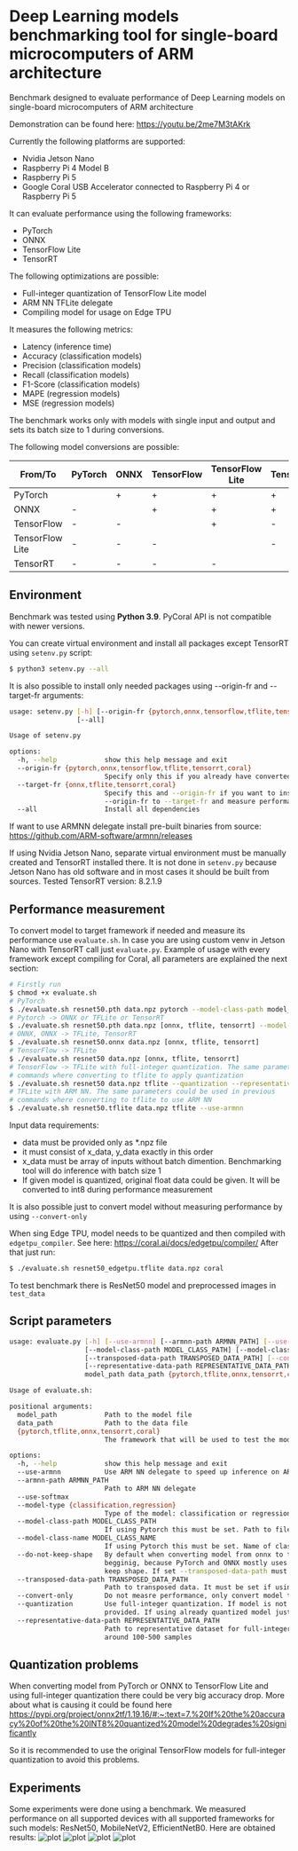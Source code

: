# Deep Learning models benchmarking tool for single-board microcomputers of ARM architecture
Benchmark designed to evaluate performance of Deep Learning models on single-board microcomputers of ARM architecture

Demonstration can be found here: https://youtu.be/2me7M3tAKrk

Currently the following platforms are supported:
* Nvidia Jetson Nano
* Raspberry Pi 4 Model B
* Raspberry Pi 5
* Google Coral USB Accelerator connected to Raspberry Pi 4 or Raspberry Pi 5

It can evaluate performance using the following frameworks:
* PyTorch
* ONNX
* TensorFlow Lite
* TensorRT

The following optimizations are possible:
* Full-integer quantization of TensorFlow Lite model
* ARM NN TFLite delegate
* Compiling model for usage on Edge TPU

It measures the following metrics:
* Latency    (inference time)
* Accuracy   (classification models)
* Precision  (classification models)
* Recall     (classification models)
* F1-Score   (classification models)
* MAPE       (regression models)
* MSE        (regression models)

The benchmark works only with models with single input and output and sets its batch size to 1 during conversions.

The following model conversions are possible:

|      From/To    | PyTorch | ONNX | TensorFlow | TensorFlow Lite | TensorRT |
| --------------- | ------- | ---- | ---------- | --------------- | -------- |
|      PyTorch    |         |   +  |     +      |        +        |     +    | 
|       ONNX      |    -    |      |     +      |        +        |     +    | 
|   TensorFlow    |    -    |   -  |            |        +        |     -    |   
| TensorFlow Lite |    -    |   -  |     -      |                 |     -    | 
|     TensorRT    |    -    |   -  |     -      |        -        |          | 

## Environment
Benchmark was tested using **Python 3.9**. PyCoral API is not compatible with newer versions. 

You can create virtual environment and install all packages except TensorRT using `setenv.py` script:
```bash
$ python3 setenv.py --all
```
It is also possible to install only needed packages using --origin-fr and --target-fr arguments:
```bash
usage: setenv.py [-h] [--origin-fr {pytorch,onnx,tensorflow,tflite,tensorrt,coral}] [--target-fr {onnx,tflite,tensorrt,coral}]
                 [--all]

Usage of setenv.py

options:
  -h, --help            show this help message and exit
  --origin-fr {pytorch,onnx,tensorflow,tflite,tensorrt,coral}
                        Specify only this if you already have converted model and want just to evaluate it
  --target-fr {onnx,tflite,tensorrt,coral}
                        Specify this and --origin-fr if you want to install dependencies that will be needed to convert model from
                        --origin-fr to --target-fr and measure performance
  --all                 Install all dependencies
```

If want to use ARMNN delegate install pre-built binaries from source: https://github.com/ARM-software/armnn/releases

If using Nvidia Jetson Nano, separate virtual environment must be manually created and TensorRT installed there. It is not done in `setenv.py` because Jetson Nano has old software and in most cases it should be built from sources.
Tested TensorRT version: 8.2.1.9



## Performance measurement
To convert model to target framework if needed and measure its performance use `evaluate.sh`. In case you are using custom venv in Jetson Nano with TensorRT call just `evaluate.py`.
Example of usage with every framework except compiling for Coral, all parameters are explained the next section:
```bash
# Firstly run
$ chmod +x evaluate.sh
# PyTorch
$ ./evaluate.sh resnet50.pth data.npz pytorch --model-class-path model_class.py --model-class-name ResNet50
# Pytorch -> ONNX or TFLite or TensorRT
$ ./evaluate.sh resnet50.pth data.npz [onnx, tflite, tensorrt] --model-class-path model_class.py --model-class-name ResNet50
# ONNX, ONNX -> TFLite, TensorRT
$ ./evaluate.sh resnet50.onnx data.npz [onnx, tflite, tensorrt]
# TensorFlow -> TFLite
$ ./evaluate.sh resnet50 data.npz [onnx, tflite, tensorrt]
# TensorFlow -> TFLite with full-integer quantization. The same parameters could be used in previous
# commands where converting to tflite to apply quantization
$ ./evaluate.sh resnet50 data.npz tflite --quantization --representative-data-path repr_data.npz
# TFLite with ARM NN. The same parameters could be used in previous
# commands where converting to tflite to use ARM NN
$ ./evaluate.sh resnet50.tflite data.npz tflite --use-armnn
```
Input data requirements:
* data must be provided only as *.npz file
* it must consist of x_data, y_data exactly in this order
* x_data must be array of inputs without batch dimention. Benchmarking tool will do inference with batch size 1
* If given model is quantized, original float data could be given. It will be converted to int8 during performance measurement

It is also possible just to convert model without measuring performance by using `--convert-only`

When sing Edge TPU, model needs to be quantized and then compiled with `edgetpu_compiler`. See here: https://coral.ai/docs/edgetpu/compiler/
After that just run:
```bash
$ ./evaluate.sh resnet50_edgetpu.tflite data.npz coral
```
To test benchmark there is ResNet50 model and preprocessed images in `test_data`

## Script parameters
```bash
usage: evaluate.py [-h] [--use-armnn] [--armnn-path ARMNN_PATH] [--use-softmax] [--model-type {classification,regression}]
                   [--model-class-path MODEL_CLASS_PATH] [--model-class-name MODEL_CLASS_NAME] [--do-not-keep-shape]
                   [--transposed-data-path TRANSPOSED_DATA_PATH] [--convert-only] [--quantization]
                   [--representative-data-path REPRESENTATIVE_DATA_PATH]
                   model_path data_path {pytorch,tflite,onnx,tensorrt,coral}

Usage of evaluate.sh:

positional arguments:
  model_path            Path to the model file
  data_path             Path to the data file
  {pytorch,tflite,onnx,tensorrt,coral}
                        The framework that will be used to test the model

options:
  -h, --help            show this help message and exit
  --use-armnn           Use ARM NN delegate to speed up inference on ARM architecture CPU. Works only with float32 TFLite model
  --armnn-path ARMNN_PATH
                        Path to ARM NN delegate
  --use-softmax
  --model-type {classification,regression}
                        Type of the model: classification or regression
  --model-class-path MODEL_CLASS_PATH
                        If using Pytorch this must be set. Path to file with model architecture (class)
  --model-class-name MODEL_CLASS_NAME
                        If using Pytorch this must be set. Name of class of model architecture
  --do-not-keep-shape   By default when converting model from onnx to tensorflow the input shape is kept by adding Transpose in the
                        begginig, because PyTorch and ONNX mostly uses CHW input shape, while TensorFlow uses HWC. Set this to not
                        keep shape. If set --transposed-data-path must also be provided
  --transposed-data-path TRANSPOSED_DATA_PATH
                        Path to transposed data. It must be set if using -do-not-keep-shape
  --convert-only        Do not measre performance, only convert model to provided framework
  --quantization        Use full-integer quantization. If model is not quantized then --representative-data-path must be also
                        provided. If using already quantized model just set --quantization
  --representative-data-path REPRESENTATIVE_DATA_PATH
                        Path to representative dataset for full-integer quantization. It could be the subset of training data
                        around 100-500 samples
```

## Quantization problems
When converting model from PyTorch or ONNX to TensorFlow Lite and using full-integer quantization there could be very big accuracy drop.
More about what is causing it could be found here https://pypi.org/project/onnx2tf/1.19.16/#:~:text=7.%20If%20the%20accuracy%20of%20the%20INT8%20quantized%20model%20degrades%20significantly

So it is recommended to use the original TensorFlow models for full-integer quantization to avoid this problems.


## Experiments
Some experiments were done using a benchmark. We measured performance on all supported devices with all supported frameworks for such models: ResNet50, MobileNetV2, EfficientNetB0. Here are obtained results:
![plot](./images/resnet_cpu.png)
![plot](./images/mobilenet_cpu.png)
![plot](./images/efficientnet_cpu.png)
![plot](./images/accelerators.png)





